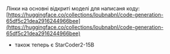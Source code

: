 <!--
date: 2024-03-03T00:12:42
-->

Лінки на основні відкриті моделі для написаня коду:  [https://huggingface.co/collections/loubnabnl/code-generation-65df5c21dea2916244966bee](https://huggingface.co/collections/loubnabnl/code-generation-65df5c21dea2916244966bee)
- також теперь є StarCoder2-15B